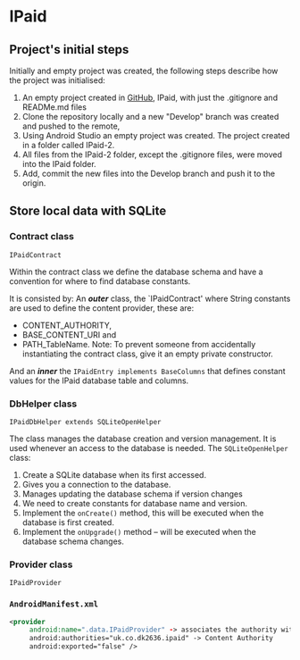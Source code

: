 # IPaid
## Project's initial steps
Initially and empty project was created, the following steps describe how the project was initialised:
1. An empty project created in [GitHub](https://github.com/dk2636/IPaid "IPaid"), IPaid, with just the .gitignore and READMe.md files
1. Clone the repository locally and a new "Develop" branch was created and pushed to the remote,
1. Using Android Studio an empty project was created. The project created in a folder called IPaid-2.
1. All files from the IPaid-2 folder, except the .gitignore files, were moved into the IPaid folder.
1. Add, commit the new files into the Develop branch and push it to the origin.
## Store local data with SQLite

### Contract class
`IPaidContract`

Within the contract class we define the database schema and have a convention for where to find database constants.

It is consisted by:
An **_outer_** class, the `IPaidContract' where String constants are used to define the content provider, these are:
- CONTENT_AUTHORITY,
- BASE_CONTENT_URI and
- PATH_TableName.
Note: To prevent someone from accidentally instantiating the contract class, give it an empty private constructor.

And an **_inner_** the `IPaidEntry implements BaseColumns`  that defines constant values for the IPaid database table and columns.

### DbHelper class
`IPaidDbHelper extends SQLiteOpenHelper`

The class manages the database creation and version management. It is used whenever an access to the database is needed.
The `SQLiteOpenHelper` class:
1.	Create a SQLite database when its first accessed.
2.	Gives you a connection to the database.
3.	Manages updating the database schema if version changes
2.	We need to create constants for database name and version.
3.	Implement the `onCreate()` method, this will be executed when the database is first created.
5.	Implement the `onUpgrade()` method – will be executed when the database schema changes.


### Provider class
`IPaidProvider`

### `AndroidManifest.xml`
``` XML
<provider
     android:name=".data.IPaidProvider" -> associates the authority with the Java class
     android:authorities="uk.co.dk2636.ipaid" -> Content Authority
     android:exported="false" />
```